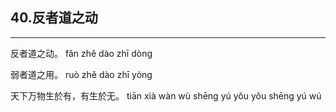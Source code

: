 ## 40.反者道之动
---


<ruby><rbc><rb> 反者道之动。 </rb></rbc>
  <rtc><rt>fǎn zhě dào zhī dòng</rt></rtc>
</ruby>

<ruby><rbc><rb> 弱者道之用。 </rb></rbc>
  <rtc><rt>ruò zhě dào zhī yòng</rt></rtc>
</ruby>

<ruby><rbc><rb> 天下万物生於有，有生於无。 </rb></rbc>
  <rtc><rt>tiān xià wàn wù shēng yú yǒu yǒu shēng yú wú</rt></rtc>
</ruby>

<ruby><rbc><rb>   </rb></rbc>
  <rtc><rt> </rt></rtc>
</ruby>

